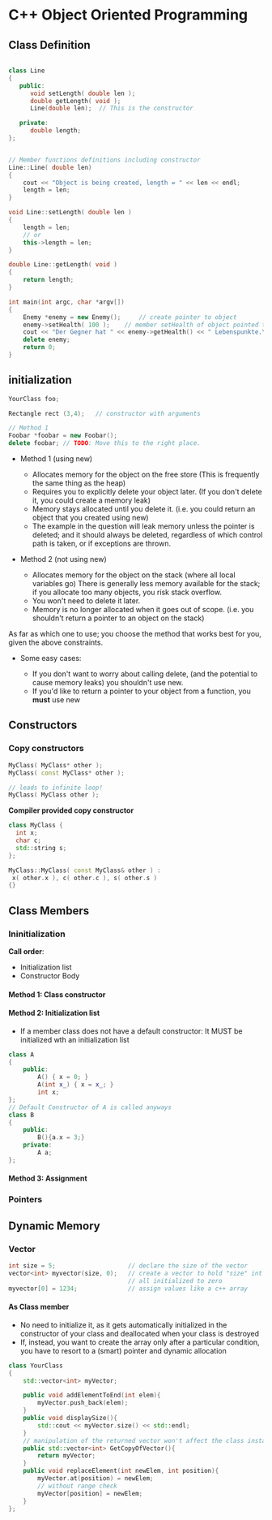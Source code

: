 # C++ Object Oriented Programming


## Class Definition

```cpp

class Line
{
   public:
      void setLength( double len );
      double getLength( void );
      Line(double len);  // This is the constructor

   private:
      double length;
};


// Member functions definitions including constructor
Line::Line( double len)
{
    cout << "Object is being created, length = " << len << endl;
    length = len;
}

void Line::setLength( double len )
{
    length = len;
    // or
	this->length = len;
}

double Line::getLength( void )
{
    return length;
}

```





```cpp
int main(int argc, char *argv[])
{
    Enemy *enemy = new Enemy();		// create pointer to object
    enemy->setHealth( 100 );	// member setHealth of object pointed to by enemy
    cout << "Der Gegner hat " << enemy->getHealth() << " Lebenspunkte.\n";
    delete enemy;
    return 0;
}
```

## initialization

```cpp
YourClass foo;

Rectangle rect (3,4);	// constructor with arguments

// Method 1
Foobar *foobar = new Foobar();
delete foobar; // TODO: Move this to the right place.


```


* Method 1 (using new)

    - Allocates memory for the object on the free store (This is frequently the same thing as the heap)
    - Requires you to explicitly delete your object later. (If you don't delete it, you could create a memory leak)
    - Memory stays allocated until you delete it. (i.e. you could return an object that you created using new)
    - The example in the question will leak memory unless the pointer is deleted; and it should always be deleted, regardless of which control path is taken, or if exceptions are thrown.

* Method 2 (not using new)

    - Allocates memory for the object on the stack (where all local variables go) There is generally less memory available for the stack; if you allocate too many objects, you risk stack overflow.
    - You won't need to delete it later.
    - Memory is no longer allocated when it goes out of scope. (i.e. you shouldn't return a pointer to an object on the stack)

As far as which one to use; you choose the method that works best for you, given the above constraints.

* Some easy cases:

    - If you don't want to worry about calling delete, (and the potential to cause memory leaks) you shouldn't use new.
    - If you'd like to return a pointer to your object from a function, you **must** use new


## Constructors
### Copy constructors

```cpp
MyClass( MyClass* other );
MyClass( const MyClass* other );

// leads to infinite loop!
MyClass( MyClass other );
```

**Compiler provided copy constructor**

```cpp
class MyClass {
  int x;
  char c;
  std::string s;
};
```
```cpp
MyClass::MyClass( const MyClass& other ) :
 x( other.x ), c( other.c ), s( other.s )
{}
```


## Class Members

### Ininitialization
**Call order**:
- Initialization list
- Constructor Body

#### Method 1: Class constructor
#### Method 2: Initialization list
- If a member class does not have a default constructor: It MUST be initialized wth an initialization list

```cpp
class A
{
    public:
        A() { x = 0; }
        A(int x_) { x = x_; }
        int x;
};
// Default Constructor of A is called anyways
class B
{
    public:
        B(){a.x = 3;}
    private:
        A a;
};
```
#### Method 3: Assignment

### Pointers



## Dynamic Memory


### Vector



```cpp
int size = 5;                    // declare the size of the vector
vector<int> myvector(size, 0);   // create a vector to hold "size" int's
                                 // all initialized to zero
myvector[0] = 1234;              // assign values like a c++ array
```


#### As Class member
-  No need to initialize it, as it gets automatically initialized in the constructor of your class and deallocated when your class is destroyed
- If, instead, you want to create the array only after a particular condition, you have to resort to a (smart) pointer and dynamic allocation

```cpp
class YourClass
{
    std::vector<int> myVector;

	public void addElementToEnd(int elem){
    	myVector.push_back(elem);
    }
    public void displaySize(){
    	std::cout << myVector.size() << std::endl;
    }
    // manipulation of the returned vector won't affect the class instance
    public std::vector<int> GetCopyOfVector(){
    	return myVector;
    }
    public void replaceElement(int newElem, int position){
		myVector.at(position) = newElem;
        // without range check
        myVector[position] = newElem;
    }
};
```
